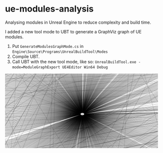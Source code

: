 # ue-modules-analysis
Analysing modules in Unreal Engine to reduce complexity and build time.


I added a new tool mode to UBT to generate a GraphViz graph of UE modules.

1. Put `GenerateModulesGraphMode.cs` in `Engine\Source\Programs\UnrealBuildTool\Modes`
2. Compile UBT.
3. Call UBT with the new tool mode, like so: `UnrealBuildTool.exe -mode=ModuleGraphExport UE4Editor Win64 Debug`

![Core Module](./densest_module_in_the_known_universe.png)
